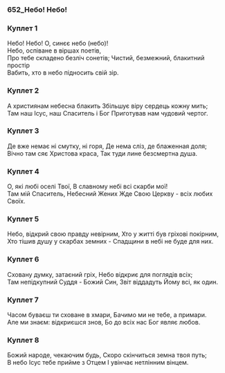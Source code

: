 ### 652_Небо! Небо!
### Куплет 1
Небо! Небо! О, синєє небо (небо)! <br/>Небо, оспіване в віршах поетів, <br/>Про тебе складено безліч сонетів; Чистий, безмежний, блакитний простір <br/>Вабить, хто в небо підносить свій зір.
### Куплет 2
А християнам небесна блакить Збільшує віру сердець кожну мить; <br/>Там наш Ісус, наш Спаситель і Бог Приготував нам чудовий чертог.
### Куплет 3
Де вже немає ні смутку, ні горя, Де нема сліз, де блаженная доля; <br/>Вічно там сяє Христова краса, Так туди лине безсмертна душа.
### Куплет 4
О, які любі оселі Твої, В славному небі всі скарби мої!<br/>Там мій Спаситель, Небесний Жених Жде Свою Церкву - всіх любих Своїх.
### Куплет 5
Небо, відкрий свою правду невірним, Хто у житті був гріхові покірним,<br/>Хто тішив душу у скарбах земних - Спадщини в небі не буде для них.
### Куплет 6
Сховану думку, затаєний гріх, Небо відкриє для поглядів всіх;<br/>Там непідкупний Суддя - Божий Син, Звіт віддадуть Йому всі, як один.
### Куплет 7
Часом буваєш ти сховане в хмари, Бачимо ми не тебе, а примари. 	<br/>Але ми знаєм: відкриєшся знов, Бо до всіх нас Бог являє любов.
### Куплет 8
Божий народе, чекаючим будь, Скоро скінчиться земна твоя путь; <br/>В небо Ісус тебе прийме з Отцем І увінчає нетлінним вінцем.
